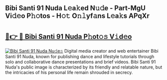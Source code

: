 ## Bibi Santi 91 Nuda L𝚎a𝚔ed N𝚞𝚍e - Part-MgU Vi𝚍𝚎o P𝚑𝚘tos - H𝚘𝚝 O𝚗𝚕yf𝚊ns L𝚎a𝚔s APqXr

# <h2><a href="http://kf3ypt.oniu.top/?m=Bibi+Santi+91+Nuda">🔗👉 🔴 Bibi Santi 91 Nuda P𝚑ot𝚘𝚜 V𝚒d𝚎o</a></h2>

[![Bibi Santi 91 Nuda Nu𝚍e𝚜](https://i.imgur.com/0qMVB7G.gif)](http://kf3ypt.oniu.top/?m=Bibi+Santi+91+Nuda)
Digital media creator and web entertainer Bibi Santi 91 Nuda, known for publishing dance and lifestyle tutorials through solo and collaborative dance presentations and brief videos. Bibi Santi 91 Nuda's public image is characterized by its friendly and relatable nature, but the intricacies of his personal life remain shrouded in secrecy.  
